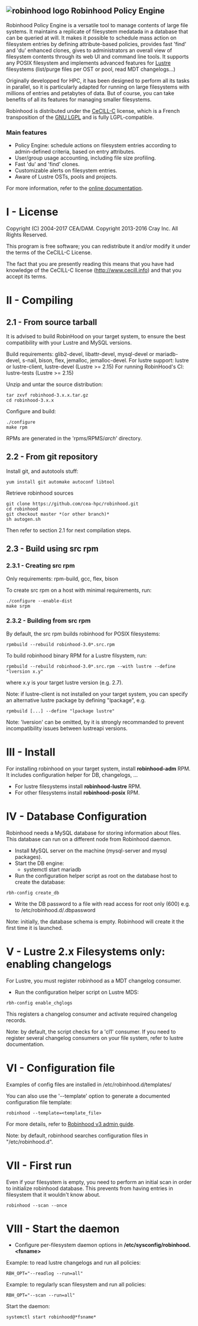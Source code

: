 ## ![robinhood logo](http://robinhood.sourceforge.net/images/logo_rh.gif) Robinhood Policy Engine
                                                                                 
Robinhood Policy Engine is a versatile tool to manage contents of large file systems. It maintains a replicate of filesystem medatada in a database that can be queried at will. It makes it possible to schedule mass action on filesystem entries by defining attribute-based policies, provides fast 'find' and 'du' enhanced clones, gives to administrators an overall view of filesystem contents through its web UI and command line tools.
It supports any POSIX filesystem and implements advanced features for  [Lustre](https://www.lustre.org) filesystems (list/purge files per OST or pool, read MDT changelogs...)
                                                                                 
Originally developped for HPC, it has been designed to perform all its tasks in parallel, so it is particularly adapted for running on large filesystems with millions of entries and petabytes of data. But of course, you can take benefits of all its features for managing smaller filesystems.
                                                                                 
Robinhood is distributed under the [CeCILL-C](http://www.cecill.info/licences/Licence_CeCILL-C_V1-en.html) license, which is a French transposition of the [GNU LGPL](http://www.gnu.org/licenses/lgpl.html) and is fully LGPL-compatible.
                                                                                 
### Main features                                                                
* Policy Engine: schedule actions on filesystem entries according to admin-defined criteria, based on entry attributes.
* User/group usage accounting, including file size profiling.                    
* Fast 'du' and 'find' clones.                                                   
* Customizable alerts on filesystem entries.                                     
* Aware of Lustre OSTs, pools and projects.                                      
                                                                                 
For more information, refer to the [online documentation](https://github.com/cea-hpc/robinhood/wiki).

I - License
===========

Copyright (C) 2004-2017 CEA/DAM.
Copyright 2013-2016 Cray Inc. All Rights Reserved.

This program is free software; you can redistribute it and/or modify
it under the terms of the CeCILL-C License.

The fact that you are presently reading this means that you have had
knowledge of the CeCILL-C license (http://www.cecill.info) and that you
accept its terms.

II - Compiling
==============

2.1 - From source tarball
-------------------------

It is advised to build RobinHood on your target system, to ensure the best
compatibility with your Lustre and MySQL versions.

Build requirements: glib2-devel, libattr-devel, mysql-devel or mariadb-devel,
s-nail, bison, flex, jemalloc, jemalloc-devel.
For lustre support: lustre or lustre-client, lustre-devel (Lustre >= 2.15)
For running RobinHood's CI: lustre-tests (Lustre >= 2.15)

Unzip and untar the source distribution:
```
tar zxvf robinhood-3.x.x.tar.gz
cd robinhood-3.x.x
```

Configure and build:
```
./configure
make rpm
```

RPMs are generated in the 'rpms/RPMS/*arch*' directory.

2.2 - From git repository
-------------------------

Install git, and autotools stuff:
```
yum install git automake autoconf libtool
```

Retrieve robinhood sources
```
git clone https://github.com/cea-hpc/robinhood.git
cd robinhood
git checkout master *(or other branch)*
sh autogen.sh
```

Then refer to section 2.1 for next compilation steps.

2.3 - Build using src rpm
---------------------------

### 2.3.1 - Creating src rpm
Only requirements: rpm-build, gcc, flex, bison

To create src rpm on a host with minimal requirements, run:
```
./configure --enable-dist
make srpm
```

### 2.3.2 - Building from src rpm
By default, the src rpm builds robinhood for POSIX filesystems:
```
rpmbuild --rebuild robinhood-3.0*.src.rpm
```

To build robinhood binary RPM for a Lustre filsystem, run:
```
rpmbuild --rebuild robinhood-3.0*.src.rpm --with lustre --define "lversion x.y"
```

where x.y is your target lustre version (e.g. 2.7).

Note: if lustre-client is not installed on your target system, you can specify
an alternative lustre package by defining "lpackage", e.g.
```
rpmbuild [...] --define "lpackage lustre"
```

Note: 'lversion' can be omitted, by it is strongly recommanded to prevent
incompatibility issues between lustreapi versions.

III - Install
=============

For installing robinhood on your target system, install **robinhood-adm** RPM.
It includes configuration helper for DB, changelogs, ...

* For lustre filesystems install **robinhood-lustre** RPM.
* For other filesystems install **robinhood-posix** RPM.

IV - Database Configuration
===========================

Robinhood needs a MySQL database for storing information about files.
This database can run on a different node from Robinhood daemon.

* Install MySQL server on the machine (mysql-server and mysql packages).
* Start the DB engine:
    * systemctl start mariadb
* Run the configuration helper script as root on the database host to create
the database:
```
rbh-config create_db
```

* Write the DB password to a file with read access for root only (600)
  e.g. to /etc/robinhood.d/.dbpassword

Note: initially, the database schema is empty. Robinhood will create it the first time it is launched.

V - Lustre 2.x Filesystems only: enabling changelogs
====================================================
For Lustre, you must register robinhood as a MDT changelog consumer.

* Run the configuration helper script on Lustre MDS:
```
rbh-config enable_chglogs
```

  This registers a changelog consumer and activate required changelog records.

Note: by default, the script checks for a 'cl1' consumer.
If you need to register several changelog consumers on your file system,
refer to lustre documentation.

VI - Configuration file
=======================
Examples of config files are installed in /etc/robinhood.d/templates/

You can also use the '--template' option to generate a documented configuration file template:
```
robinhood --template=<template_file>
```

For more details, refer to [Robinhood v3 admin guide](https://github.com/cea-hpc/robinhood/wiki/robinhood_v3_admin_doc).

Note: by default, robinhood searches configuration files in "/etc/robinhood.d".

VII - First run
===============

Even if your filesystem is empty, you need to perform an initial scan in order to initialize robinhood database.
This prevents from having entries in filesystem that it wouldn't know about.
```
robinhood --scan --once
```

VIII - Start the daemon
=======================
* Configure per-filesystem daemon options in **/etc/sysconfig/robinhood.\<fsname\>**

Example: to read lustre changelogs and run all policies:
```
RBH_OPT="--readlog --run=all"
```

Example: to regularly scan filesystem and run all policies:
```
RBH_OPT="--scan --run=all"
```

Start the daemon:
```
systemctl start robinhood@*fsname*
```
